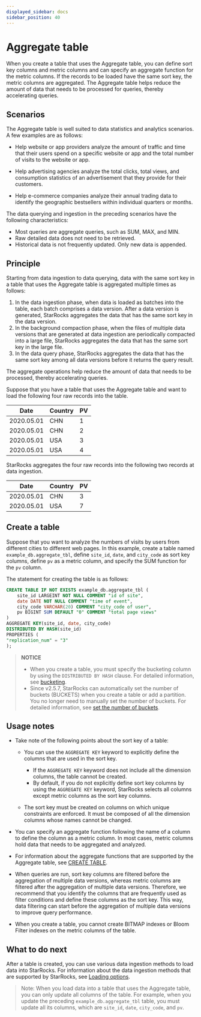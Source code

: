 ```yaml
---
displayed_sidebar: docs
sidebar_position: 40
---
```


# Aggregate table

When you create a table that uses the Aggregate table, you can define sort key columns and metric columns and can specify an aggregate function for the metric columns. If the records to be loaded have the same sort key, the metric columns are aggregated. The Aggregate table helps reduce the amount of data that needs to be processed for queries, thereby accelerating queries.

## Scenarios

The Aggregate table is well suited to data statistics and analytics scenarios. A few examples are as follows:

- Help website or app providers analyze the amount of traffic and time that their users spend on a specific website or app and the total number of visits to the website or app.

- Help advertising agencies analyze the total clicks, total views, and consumption statistics of an advertisement that they provide for their customers.

- Help e-commerce companies analyze their annual trading data to identify the geographic bestsellers within individual quarters or months.

The data querying and ingestion in the preceding scenarios have the following characteristics:

- Most queries are aggregate queries, such as SUM, MAX, and MIN.
- Raw detailed data does not need to be retrieved.
- Historical data is not frequently updated. Only new data is appended.

## Principle

Starting from data ingestion to data querying, data with the same sort key in a table that uses the Aggregate table is aggregated multiple times as follows:

1. In the data ingestion phase, when data is loaded as batches into the table, each batch comprises a data version. After a data version is generated, StarRocks aggregates the data that has the same sort key in the data version.
2. In the background compaction phase, when the files of multiple data versions that are generated at data ingestion are periodically compacted into a large file, StarRocks aggregates the data that has the same sort key in the large file.
3. In the data query phase, StarRocks aggregates the data that has the same sort key among all data versions before it returns the query result.

The aggregate operations help reduce the amount of data that needs to be processed, thereby accelerating queries.

Suppose that you have a table that uses the Aggregate table and want to load the following four raw records into the table.

| Date       | Country | PV   |
| ---------- | ------- | ---- |
| 2020.05.01 | CHN     | 1    |
| 2020.05.01 | CHN     | 2    |
| 2020.05.01 | USA     | 3    |
| 2020.05.01 | USA     | 4    |

StarRocks aggregates the four raw records into the following two records at data ingestion.

| Date       | Country | PV   |
| ---------- | ------- | ---- |
| 2020.05.01 | CHN     | 3    |
| 2020.05.01 | USA     | 7    |

## Create a table

Suppose that you want to analyze the numbers of visits by users from different cities to different web pages. In this example, create a table named `example_db.aggregate_tbl`, define `site_id`, `date`, and `city_code` as sort key columns, define `pv` as a metric column, and specify the SUM function for the `pv` column.

The statement for creating the table is as follows:

```SQL
CREATE TABLE IF NOT EXISTS example_db.aggregate_tbl (
    site_id LARGEINT NOT NULL COMMENT "id of site",
    date DATE NOT NULL COMMENT "time of event",
    city_code VARCHAR(20) COMMENT "city_code of user",
    pv BIGINT SUM DEFAULT "0" COMMENT "total page views"
)
AGGREGATE KEY(site_id, date, city_code)
DISTRIBUTED BY HASH(site_id)
PROPERTIES (
"replication_num" = "3"
);
```

> **NOTICE**
>
> - When you create a table, you must specify the bucketing column by using the `DISTRIBUTED BY HASH` clause. For detailed information, see [bucketing](../data_distribution/Data_distribution.md#bucketing).
> - Since v2.5.7, StarRocks can automatically set the number of buckets (BUCKETS) when you create a table or add a partition. You no longer need to manually set the number of buckets. For detailed information, see [set the number of buckets](../data_distribution/Data_distribution.md#set-the-number-of-buckets).

## Usage notes

- Take note of the following points about the sort key of a table:
  - You can use the `AGGREGATE KEY` keyword to explicitly define the columns that are used in the sort key.

    - If the `AGGREGATE KEY` keyword does not include all the dimension columns, the table cannot be created.
    - By default, if you do not explicitly define sort key columns by using the `AGGREGATE KEY` keyword, StarRocks selects all columns except metric columns as the sort key columns.

  - The sort key must be created on columns on which unique constraints are enforced. It must be composed of all the dimension columns whose names cannot be changed.

- You can specify an aggregate function following the name of a column to define the column as a metric column. In most cases, metric columns hold data that needs to be aggregated and analyzed.

- For information about the aggregate functions that are supported by the Aggregate table, see [CREATE TABLE](../../sql-reference/sql-statements/table_bucket_part_index/CREATE_TABLE.md).

- When queries are run, sort key columns are filtered before the aggregation of multiple data versions, whereas metric columns are filtered after the aggregation of multiple data versions. Therefore, we recommend that you identify the columns that are frequently used as filter conditions and define these columns as the sort key. This way, data filtering can start before the aggregation of multiple data versions to improve query performance.

- When you create a table, you cannot create BITMAP indexes or Bloom Filter indexes on the metric columns of the table.

## What to do next

After a table is created, you can use various data ingestion methods to load data into StarRocks. For information about the data ingestion methods that are supported by StarRocks, see [Loading options](../../loading/Loading_intro.md).

> Note: When you load data into a table that uses the Aggregate table, you can only update all columns of the table. For example, when you update the preceding `example_db.aggregate_tbl` table, you must update all its columns, which are `site_id`, `date`, `city_code`, and `pv`.
